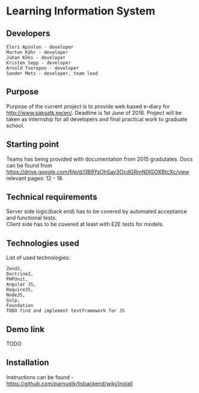 # Learning Information System 

## Developers

    Eleri Apsolon - developer
    Marten Kähr - developer
    Juhan Kõks - developer
    Kristen Sepp - developer
    Arnold Tserepov - developer
    Sander Mets - developer, team lead

## Purpose

Purpose of the current project is to provide web based e-diary for http://www.saksatk.ee/en/. Deadline is 1st June of 2016. 
Project will be taken as internship for all developers and final practical work to graduate school.

## Starting point

Teams has being provided with documentation from 2015 gradutates. Docs can be found from https://drive.google.com/file/d/0B9YsOhSay3OcdGRmN0lGOXBtcXc/view relevant pages: 12 - 18.

## Technical requirements

Server side logic(back end) has to be covered by automated acceptance and functional tests.  
Client side has to be covered at least with E2E tests for models.

## Technologies used

List of used technologies:

    Zend2, 
    Doctrine2, 
    PHPUnit, 
    Angular JS, 
    RequireJS, 
    NodeJS, 
    Gulp, 
    Foundation
    TODO find and implement testframework for JS

## Demo link
TODO

## Installation
Instructions can be found - https://github.com/parnustk/lisbackend/wiki/Install  

